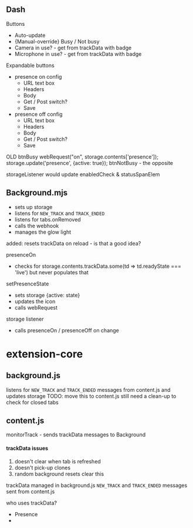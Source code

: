 
## Dash
Buttons
- Auto-update
- {Manual-override} Busy / Not busy
- Camera in use? - get from trackData with badge
- Microphone in use?  - get from trackData with badge

Expandable buttons
- presence on config
  -  URL text box
  - Headers
  - Body
  - Get / Post switch?
  - Save
- presence off config
    -  URL text box
    - Headers
    - Body
    - Get / Post switch?
     - Save


OLD
btnBusy
  webRequest("on", storage.contents['presence']);
  storage.update('presence', {active: true});
btnNotBusy - the opposite

storageListener would update enabledCheck & statusSpanElem



## Background.mjs

- sets up storage
- listens for `NEW_TRACK` and `TRACK_ENDED`
- listens for tabs.onRemoved
- calls the webhook
- manages the glow light

added: resets trackData on reload - is that a good idea?

presenceOn
- checks for storage.contents.trackData.some(td => td.readyState === 'live') but never populates that


setPresenceState
- sets storage {active: state}
- updates the icon
- calls webRequest

storage listener
- calls presenceOn / presenceOff on change


#  extension-core

## background.js
listens for `NEW_TRACK` and `TRACK_ENDED` messages from content.js and updates storage
  TODO: move this to content.js
    still need a clean-up to check for closed tabs

## content.js
monitorTrack - sends trackData messages to Background


#### trackData issues
1. doesn't clear when tab is refreshed
2. doesn't pick-up clones
3. random background resets clear this

trackData managed in background.js
`NEW_TRACK` and `TRACK_ENDED` messages sent from content.js


who uses trackData?
- Presence
- 


